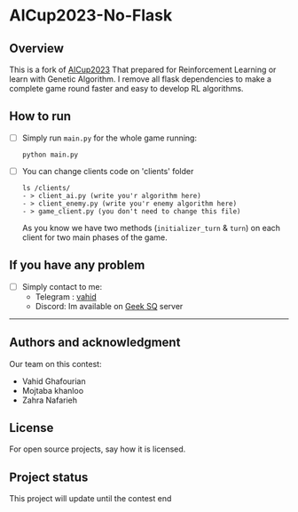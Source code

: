 # AICup2023-No-Flask



## Overview

This is a fork of [AICup2023](https://github.com/AI-Cup-Kernel) That prepared for Reinforcement Learning or learn with
Genetic Algorithm. I remove all flask dependencies to make a complete game round faster
and easy to develop RL algorithms.

## How to run

- [ ] Simply run `main.py` for the whole game running:
    ```
    python main.py
    ```
- [ ] You can change clients code on 'clients' folder
    ```
    ls /clients/
    - > client_ai.py (write you'r algorithm here)
    - > client_enemy.py (write you'r enemy algorithm here)
    - > game_client.py (you don't need to change this file)
    ```
    As you know we have two methods (`initializer_turn` & `turn`) on each client for two
    main phases of the game.

## If you have any problem

- [ ] Simply contact to me:
  - Telegram : [vahid](t.me/haj_vahid)
  - Discord: Im available on [Geek SQ](https://discord.gg/5PjQVd55) server
  
***
## Authors and acknowledgment
Our team on this contest:
- Vahid Ghafourian
- Mojtaba khanloo
- Zahra Nafarieh

## License
For open source projects, say how it is licensed.

## Project status
This project will update until the contest end